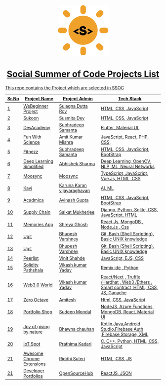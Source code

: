 <p align="center"><a href="https://ssoc.getsocialnow.co/""><img src="./assest/ssoc.png"></p>
<h1 align="center">Social Summer of Code Projects  List </h1>

This repo contains the Project which are selected in SSOC 

| **Sr.No** | **Project Name** | **Project Admin** | **Tech Stack** |
|---|---|---|---|
| 1 | [WeBeginner Project](https://github.com/Sulagna-Dutta-Roy/Webeginner-projects) | [Sulagna Dutta Roy](https://twitter.com/SulagnaDuttaRo1) | HTML, CSS, JavaScript |
| 2 | [Sukoon](https://github.com/Susmita-Dey/Sukoon) | [ Susmita Dey ](https://www.linkedin.com/in/susmita-dey-15a15a210/) |HTML, CSS, JavaScript |
| 3 | [DevAcademy](https://github.com/Subhradeep10/DevAcademy) | [Subhradeep Samanta](https://github.com/Subhradeep10) | Flutter, Material UI, |
| 4 | [Fun With Science](https://github.com/Tech-N-Science/FunwithScience) | [Amit Kumar Mishra](https://www.linkedin.com/in/amit-kumar-mishra-28122a193) | JavaScript, React, PHP, CSS, |
| 5 | [Fitnezz](https://github.com/Subhradeep10/Fitnezz) | [Subhradeep Samanta](https://github.com/Subhradeep10) | HTML, CSS, JavaScript, BootStrap | 
| 6 | [Deep Learning Simplified](https://github.com/abhisheks008/DL-Simplified)| [Abhishek Sharma](https://www.linkedin.com/in/abhishek-sharma-aa06a9183/) |  Deep Learning, OpenCV, NLP, ML, Neural Networks |
| 7 | [Moosync](https://github.com/Moosync) | [Moosync](https://github.com/Moosync) | TypeScript, JavaScript, Vue.Js, HTML, CSS |
| 8 | [Kavi](https://github.com/karunakaran186/KAVI-voice-Assitant) | [Karuna Karan vijayaraghavan](https://www.linkedin.com/in/karuna-karan-vijayaraghavan-622a2a218/) | AI, ML |
| 9 | [Acadmica](https://github.com/tier3guy/Acadmica)| [Avinash Gupta](https://www.linkedin.com/in/avinash-gupta-3321041ba/) | HTML, CSS, JavaScript, BootStrap |
| 10 | [Supply Chain](https://github.com/7saikat7/supply_chain)| [ Saikat Mukherjee ](https://www.linkedin.com/in/saikat-mukherjee-616534191/) | Django, Python, Sqlite, CSS, JavaScript, HTML |
| 11 | [Memories App](https://github.com/shreya024/MemoriesApp/tree/ssoc)| [ Shreya Ghosh ](https://twitter.com/ShreyaG35957150) | React.Js, MongoDB , Node.Js , Css |
| 12 | [Ugit](https://github.com/Bhupesh-V/ugit)| [ Bhupesh Varshney ](https://bhupesh.me/about/) | Git, Bash (Shell Scripting), Basic UNIX knowledge |
| 13 | [Ugit](https://github.com/Bhupesh-V/ugit)| [ Bhupesh Varshney ](https://bhupesh.me/about/) | Git, Bash (Shell Scripting), Basic UNIX knowledge |
| 14 | [Peerlist](https://github.com/vinitshahdeo/peerlist-readme-badge)| [ Vinit Shahde ](https://twitter.com/Vinit_Shahdeo) | JavaScript, EJS, CSS |
| 15 | [Solidity Pathshala](https://github.com/Vikash-8090-Yadav/Solidity-Pathshala)| [ Vikash kumar Yadav ](https://www.linkedin.com/in/vikash-kumar-yadav-8090/) | Remix ide , Python |
| 16 | [Web3.0 World](https://github.com/Vikash-8090-Yadav/Web3.0-World)| [ Vikash kumar Yadav ](https://www.linkedin.com/in/vikash-kumar-yadav-8090/) | React/Next , Truffle /Hardhat , Web3 /Ethers , Smart contract, HTML, CSS, JS, Ganache |
| 17 | [Zero Octave](https://github.com/ZeroOctave/ZeroOctave-Javascript-Projects)| [ Amitesh ](https://www.linkedin.com/in/amitesh1208) | Html, CSS, JavaScript |
| 18 | [Portfolio Shop](https://github.com/Portfolio-Shop/portfolioshop)| [ Sudeep Mondal ](https://www.linkedin.com/in/sudipmondal2002/) | NodeJS, Azure Functions, MongoDB, React, Material UI |
| 19 | [Joy of giving by nature](https://github.com/Bhawna1203/Muskan--The-joy-of-giving-by-nature)| [ Bhawna chauhan ](https://www.linkedin.com/in/bhawna-chauhan-00a32a200/) | Kotlin.Java,Android Studio,Firebase Auth ,Firebase Storage, XML |
| 20 | [IoT Spot](https://github.com/prathimacode-hub/IoT-Spot)| [ Prathima Kadari ](https://www.linkedin.com/in/prathima-kadari/) | C, C++, Python, HTML, CSS, JavaScript |
| 21 | [Awesome Chrome Extensions](https://github.com/ridsuteri/Awesome-Chrome-Extensions)| [ Riddhi Suteri ](https://bio.link/ridsuteri/) | HTML, CSS, JS |
| 21 | [Developer Portfolios](https://github.com/opensourcecommunity-hub/developer-portfolios)| [ OpenSourceHub ](https://github.com/opensourcecommunity-hub) | ReactJS, JSON |
